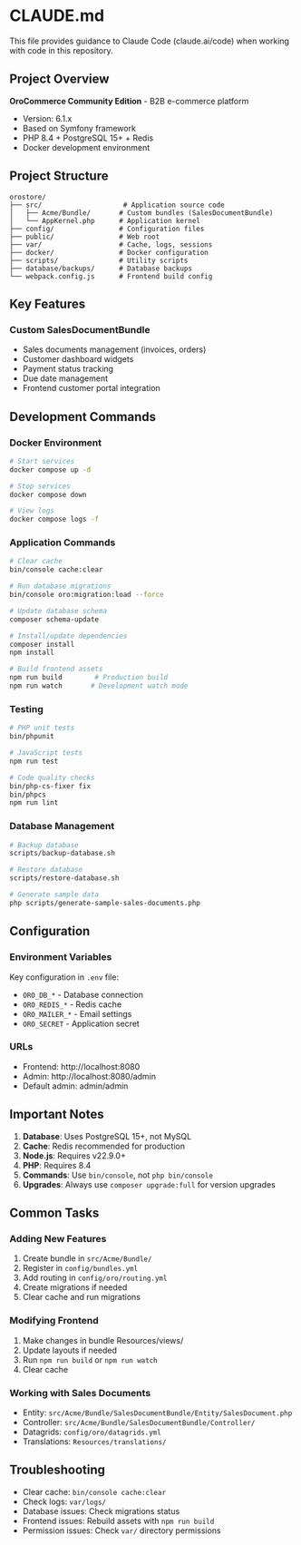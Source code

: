 # CLAUDE.md

This file provides guidance to Claude Code (claude.ai/code) when working with code in this repository.

## Project Overview

**OroCommerce Community Edition** - B2B e-commerce platform
- Version: 6.1.x 
- Based on Symfony framework
- PHP 8.4 + PostgreSQL 15+ + Redis
- Docker development environment

## Project Structure

```
orostore/
├── src/                    # Application source code
│   ├── Acme/Bundle/       # Custom bundles (SalesDocumentBundle)
│   └── AppKernel.php      # Application kernel
├── config/                # Configuration files
├── public/                # Web root
├── var/                   # Cache, logs, sessions
├── docker/                # Docker configuration
├── scripts/               # Utility scripts
├── database/backups/      # Database backups
└── webpack.config.js      # Frontend build config
```

## Key Features

### Custom SalesDocumentBundle
- Sales documents management (invoices, orders)
- Customer dashboard widgets
- Payment status tracking
- Due date management
- Frontend customer portal integration

## Development Commands

### Docker Environment
```bash
# Start services
docker compose up -d

# Stop services
docker compose down

# View logs
docker compose logs -f
```

### Application Commands
```bash
# Clear cache
bin/console cache:clear

# Run database migrations
bin/console oro:migration:load --force

# Update database schema
composer schema-update

# Install/update dependencies
composer install
npm install

# Build frontend assets
npm run build        # Production build
npm run watch       # Development watch mode
```

### Testing
```bash
# PHP unit tests
bin/phpunit

# JavaScript tests
npm run test

# Code quality checks
bin/php-cs-fixer fix
bin/phpcs
npm run lint
```

### Database Management
```bash
# Backup database
scripts/backup-database.sh

# Restore database
scripts/restore-database.sh

# Generate sample data
php scripts/generate-sample-sales-documents.php
```

## Configuration

### Environment Variables
Key configuration in `.env` file:
- `ORO_DB_*` - Database connection
- `ORO_REDIS_*` - Redis cache
- `ORO_MAILER_*` - Email settings
- `ORO_SECRET` - Application secret

### URLs
- Frontend: http://localhost:8080
- Admin: http://localhost:8080/admin
- Default admin: admin/admin

## Important Notes

1. **Database**: Uses PostgreSQL 15+, not MySQL
2. **Cache**: Redis recommended for production
3. **Node.js**: Requires v22.9.0+
4. **PHP**: Requires 8.4
5. **Commands**: Use `bin/console`, not `php bin/console`
6. **Upgrades**: Always use `composer upgrade:full` for version upgrades

## Common Tasks

### Adding New Features
1. Create bundle in `src/Acme/Bundle/`
2. Register in `config/bundles.yml`
3. Add routing in `config/oro/routing.yml`
4. Create migrations if needed
5. Clear cache and run migrations

### Modifying Frontend
1. Make changes in bundle Resources/views/
2. Update layouts if needed
3. Run `npm run build` or `npm run watch`
4. Clear cache

### Working with Sales Documents
- Entity: `src/Acme/Bundle/SalesDocumentBundle/Entity/SalesDocument.php`
- Controller: `src/Acme/Bundle/SalesDocumentBundle/Controller/`
- Datagrids: `config/oro/datagrids.yml`
- Translations: `Resources/translations/`

## Troubleshooting

- Clear cache: `bin/console cache:clear`
- Check logs: `var/logs/`
- Database issues: Check migrations status
- Frontend issues: Rebuild assets with `npm run build`
- Permission issues: Check `var/` directory permissions